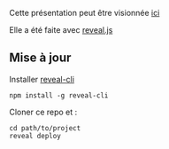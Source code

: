 Cette présentation peut être visionnée [ici](https://koumoul-dev.github.io/intro-api-web/)

Elle a été faite avec [reveal.js](http://lab.hakim.se/reveal-js/#/)

## Mise à jour

Installer [reveal-cli](https://github.com/cesar/reveal-cli)
```
npm install -g reveal-cli
```

Cloner ce repo et :
```
cd path/to/project
reveal deploy
```
